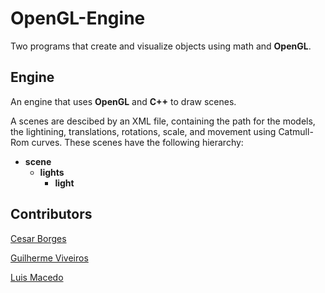 # OpenGL-Engine

Two programs that create and visualize objects using math and **OpenGL**.

## Engine

An engine that uses **OpenGL** and **C++** to draw scenes.

A scenes are descibed by an XML file, containing the path for the models, the lightining, translations, rotations, scale, and movement using Catmull-Rom curves. These scenes have the following hierarchy:

- **scene**
  - **lights**
    - **light**

## Contributors

[Cesar Borges](https://github.com/CesarAugustoBorges)

[Guilherme Viveiros](https://github.com/GuilhermeViveiros)

[Luis Macedo](https://github.com/FallenFoil)
